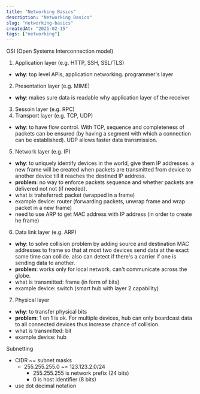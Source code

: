 ```yaml
---
title: "Networking Basics"
description: "Networking Basics"
slug: "networking-basics"
createdAt: "2021-02-15"
tags: ["networking"]
---
```


OSI (Open Systems Interconnection model)

1. Application layer (e.g. HTTP, SSH, SSL/TLS)

- **why**: top level APIs, application networking. programmer's layer

2. Presentation layer (e.g. MIME)

- **why**: makes sure data is readable why application layer of the receiver

3. Sessoin layer (e.g. RPC)
4. Transport layer (e.g. TCP, UDP)

- **why**: to have flow control. With TCP, sequence and completeness of packets can be ensured (by having a segment with which a connection can be established). UDP allows faster data transmission.

5. Network layer (e.g. IP)

- **why**: to uniquely identify devices in the world, give them IP addresses. a new frame will be created when packets are transmitted from device to another device till it reaches the destined IP address.
- **problem**: no way to enforce packets sequence and whether packets are delivered not not (if needed).
- what is trahsferred: packet (wrapped in a frame)
- example device: router (forwarding packets, unwrap frame and wrap packet in a new frame)
- need to use ARP to get MAC address with IP address (in order to create he frame)

6. Data link layer (e.g. ARP)

- **why**: to solve collision problem by adding source and destination MAC addresses to frame so that at most two devices send data at the exact same time can collide. also can detect if there's a carrier if one is sending data to another.
- **problem**: works only for local network. can't communicate across the globe.
- what is transmitted: frame (in form of bits)
- example device: switch (smart hub with layer 2 capability)

7. Physical layer

- **why**: to transfer physical bits
- **problem**: 1 on 1 is ok. For multiple devices, hub can only boardcast data to all connected devices thus increase chance of collision.
- what is transmitted: bit
- example device: hub

Subnetting

- CIDR ~= subnet masks
  - 255.255.255.0 ~= 123.123.2.0/24
    - 255.255.255 is network prefix (24 bits)
    - 0 is host identifier (8 bits)
- use dot decimal notation
